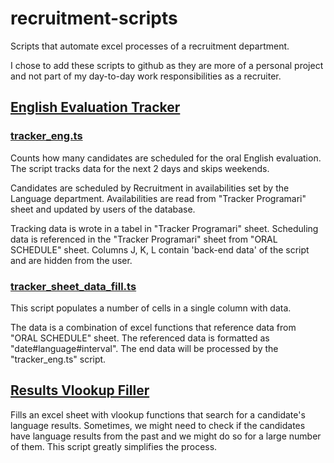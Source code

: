 # recruitment-scripts
Scripts that automate excel processes of a recruitment department.

I chose to add these scripts to github as they are more of a personal project and not part of my day-to-day work responsibilities as a recruiter.

## [English Evaluation Tracker](English-evaluation-tracker/tracker_eng.ts)
### [tracker_eng.ts](English-evaluation-tracker/tracker_eng.ts)
Counts how many candidates are scheduled for the oral English evaluation.
The script tracks data for the next 2 days and skips weekends.

Candidates are scheduled by Recruitment in availabilities set by the Language department.
Availabilities are read from "Tracker Programari" sheet and updated by users of the database.

Tracking data is wrote in a tabel in "Tracker Programari" sheet.
Scheduling data is referenced in the "Tracker Programari" sheet from "ORAL SCHEDULE" sheet.
Columns J, K, L contain 'back-end data' of the script and are hidden from the user.

### [tracker_sheet_data_fill.ts](English-evaluation-tracker/tracker_sheet_data_fill.ts)
This script populates a number of cells in a single column with data.

The data is a combination of excel functions that reference data from "ORAL SCHEDULE" sheet.
The referenced data is formatted as "date#language#interval". 
The end data will be processed by the "tracker_eng.ts" script.

## [Results Vlookup Filler](results-vlookup-filler/results_vlookup_fill.ts)
Fills an excel sheet with vlookup functions that search for a candidate's language results.
Sometimes, we might need to check if the candidates have language results from the past and we might do so for a large number of them.
This script greatly simplifies the process.
